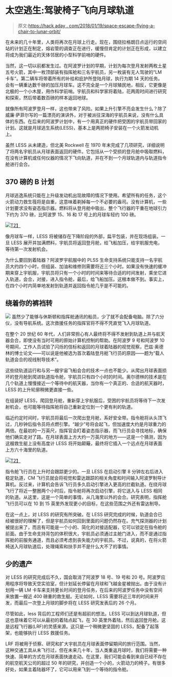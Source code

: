 # 太空逃生:驾驶椅子飞向月球轨道

> 原文:[https://hack aday . com/2018/01/19/space-escape-flying-a-chair-to-lunar-orbit/](https://hackaday.com/2018/01/19/space-escape-flying-a-chair-to-lunar-orbit/)

在未来的几十年里，人类将再次在月球上行走。现在，围绕拉格朗日点运行的空间站的计划正在制定，熔岩管的调查正在进行，缓慢但肯定的计划正在形成，以建立将成为我们最近的天体邻居的小型科学前哨的硬件。

当然，这一切以前都发生过。在阿波罗计划的早期，计划为每次登月发射两枚土星五号火箭，其中一枚顶部装有指挥舱和三名宇航员，另一枚装有无人驾驶的“LM 卡车”。第二辆车将带着所有的补给和庇护所登陆月球，执行为期 14 天的任务。会有一辆重达数千磅的加压月球车。这不完全是一个月球殖民地，相反，它更像是北极的一个小木屋，用作科学前哨。宇航员和科学家将着陆，花两周时间进行研究和探索，然后带着数百磅的样本返回地球。

就像所有阿波罗登月一样，这也带来了风险。如果上升引擎不亮会发生什么？除了威廉·萨菲尔写的一篇漂亮的演讲外，对于被派往深海的宇航员来说，没有什么具体的东西。在后来的阿波罗计划中，有一个用真正的硬件把受困的宇航员带回家的计划。这就是月球逃生系统(LESS)，基本上是两把椅子安装在一个火箭发动机上。

虽然 LESS 从未建造，但北美 Rockwell 在 1970 年末完成了几项研究，详细说明了将两名宇航员从月球表面返回的硬件。它包括从一个受损的登月舱中吸取燃料，在没有计算机或任何仪器的情况下飞向轨道，并在不到一个月球轨道内与轨道指令舱进行会合。

## 370 磅的 B 计划

月球逃逸系统只能在上升级发动机出现故障的情况下使用。希望所有的任务，这个火箭动力救生筏将是自重，这意味着剃掉每一个不必要的盎司。没有计算机，一些计划要求没有姿态指示器。燃料将从登月舱中吸出，整个飞行器的干重在地球引力下约为 370 磅，比阿波罗 15、16 和 17 号上的月球车轻约 100 磅。

[![](../Images/a8b4df2d6cb8cc9f079f79b09d797b08.png)T2】](https://hackaday.com/wp-content/uploads/2018/01/less1.png)

像月球车一样，LESS 将被储存在下降阶段的外部，扁平包装，并在现场组装。一旦 LESS 展开并加满燃料，宇航员将返回登月舱，给飞船加压，给宇航服充电，等待第一次发射机会。

为什么要回到着陆器？阿波罗宇航服中的 PLSS 生命支持系统只能支持一名宇航员大约四个小时，但组装、加油和维修则需要将近三个小时。如果没有快速的缓冲期来穿上宇航服，宇航员将只有一个小时的时间来等待合适的时间发射，乘坐它进入轨道，会合，对接，进入指令舱，最后，给飞船加压。这根本做不到。事实上，在四个小时内简单地发射到轨道并返回指令舱几乎是不可能的。

## 绕着你的裤裆转

[![](../Images/e737ad764d6a42c2df4d8a8846ad4f28.png)](https://hackaday.com/wp-content/uploads/2018/01/lessrdvs.png) 虽然少了能够与休斯顿和指挥舱通讯的船员，少了就不会配备电脑。除了六分仪，没有导航系统。这次救援任务的指挥官将不得不凭直觉飞入月球轨道。

在整个 20 世纪 60 年代，人们非常担心有人最终将不得不发射到轨道上并与航天器会合，即使没有当时可用的原始计算机控制的帮助。在阿波罗 9 号和阿波罗 10 号期间，工作人员试验了闪烁的信标和返回的月球着陆器的视觉观察，巴兹·奥德林的博士论文——可以说是他被选为首次着陆登月舱飞行员的原因——题为“载人轨道会合的视线制导技术”。

这些绕轨道运行和与另一艘宇宙飞船会合的技术一点也不能少。从爬出月球表面损坏的登月舱到爬进轨道指令舱，宇航员只有四个小时的时间。奥尔德林的技术是在几个轨道上慢慢接近一个等待中的航天器，当你有一个真正的、合适的航天器时，LESS 的上升轮廓稍微更直接一些。

在组装好 LESS，爬回登月舱，重新穿上宇航服后，受困的宇航员将等待下一次发射机会，也可能等待指挥舱将自己重新定位到一个更有利的轨道。

临近约定时间时，宇航员将最后一次爬出登月舱，系好安全带。指令舱将从头顶飞过，几秒钟后指令员将点燃引擎。“越少”号将会起飞，但加速度大约是月球重力的两倍。在最初的一万英尺，指挥官会盯着姿态指示器，而飞行员会寻找地标，确保他们确实走对了路。在月球表面上方大约一万英尺的地方——这是一个猜测，因为这艘救生艇上没有高度计 LESS 将开始颠簸，最终将它插入一个远点在月球表面上方六十海里的轨道。

[![](../Images/388a1787caf0b1279e62f696fde74b08.png)T2】](https://hackaday.com/wp-content/uploads/2018/01/missionprofile1-rethemed.png)

指令舱飞行员在上升时会跟踪更少的。一旦 LESS 在启动引擎 8 分钟左右后进入稳定轨道，CM 飞行员就会将视觉和雷达跟踪的相关角度和时间输入阿波罗制导计算机。反过来，计算机会告诉飞行员多久启动引擎进入更高的拦截轨道。在绕月球飞行了将近一整圈两个小时后，指令舱将再次启动引擎，将它送入与 LESS 相同的轨道。从这里，这是一个简单的事情，从几海里以外的会合。研究表明，指挥舱飞行员可以在 10 到 15 英里外发现更小的目标，在这些范围之外还有雷达制导。

在这一点上，对 LESS 的研究有所突破。在 LESS 研究完成的时候，轨道会合已经被很好的理解了，但是宇航员如何回到里面的问题仍然存在。充气探测器的计划被提出来了，而且有可能是一个小的、简化的对接适配器，它可以锁定在指令舱的前面。由于生命支持背包的体积很大，宇航员必须通过主舱门进入，而不是通过指挥舱的前服务通道，而且必须考虑到丧失能力的宇航员。不过，说真的，在将火箭椅送入月球轨道后，处理绳索和扶手并不是什么大不了的事情。

## 少的遗产

对 LESS 的研究完成后不久，国会取消了阿波罗 18 号、19 号和 20 号。阿波罗应用程序将导致天空实验室，但计划延长停留在月球和飞越金星被抛出。由于没有计划用一辆 LM 卡车来支持更长时间的登月任务，在后来的阿波罗任务中没有空间来放置一艘近 400 磅重的救生艇。无论如何，LESS 需要将近三年的时间来开发，而最后一次登上月球的脚步将在 LESS 研究发表后的 26 个月。

尽管如此，less 背后的工程师们还是有超前的想法。LESS 可以到达月球轨道，但这也意味着它可以从最初的着陆点起飞，在 30 英里外着陆，然后返回登月舱。这是远程飞行器(LRF)的灵感来源。这只是一个稍微更坚固的 LESS，配备了起落架，也能够执行 LESS 救援任务。

LRF 将被用于侦察、研究和扩大宇航员在月球表面停留期间的旅行范围。当然，这种交通工具从未飞行过，但在未来几十年，当人类重返月球时，我们将需要一种快速、简单的方式在月球表面快速走动。在这里，我们可能会看到来自已经不存在的航空航天公司的超过 50 年的研究，并创造一个小的，火箭动力的椅子。有很多好处，如果主着陆器坏了，它可以用来飞到一个等待的指令舱。